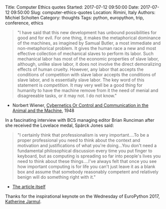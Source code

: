 Title: Computer Ethics quotes
Started: 2017-07-12 09:50:00
Date: 2017-07-12 09:50:00
Slug: computer-ethics-quotes
Location: Rimini, Italy
Authors: Michiel Scholten
Category: thoughts
Tags: python, europython, trip, conference, ethics

> "I have said that this new development has unbound possibilities for good and for evil. For one thing, it makes the metaphorical dominance of the machines, as imagined by Samual Butler, a most immediate and non-metaphorical problem. It gives the human race a new and most effective collection of mechanical slaves to perform its labor. Such mechanical labor has most of the economic properties of slave labor, although, unlike slave labor, it does not involve the direct demoralizing effects of human cruelty. However, any labor that accepts the conditions of competition with slave labor accepts the conditions of slave labor, and is essentially slave labor. The key word of this statement is _competition_. It may very well be a good thing for humanity to have the machine remove from it the need of menial and disagreeable tasks, or it may not. I do not know."

- Norbert Wiener, [Cybernetics Or Control and Communication in the Animal and the Machine](https://books.google.it/books?id=NnM-uISyywAC&lpg=PA27&ots=xgTxeBeiHn&dq=wiener%20It%20may%20very%20well%20be%20a%20good%20thing%20for%20humanity&pg=PA27#v=onepage&q&f=false), 1948


In a fascinating interview with BCS managing editor Brian Runciman after she received the Lovelace medal, Spärck Jones said:

> "I certainly think that professionalism is very important....To be a proper professional you need to think about the context and motivation and justifications of what you're doing...You don't need a fundamental philosophical discussion every time you put finger to keyboard, but as computing is spreading so far into people's lives you need to think about these things....I've always felt that once you see how important computing is for life you can't just leave it as a blank box and assume that somebody reasonably competent and relatively benign will do something right with it."

- [The article itself](http://www.bcs.org/content/ConWebDoc/10791)


Thanks for the inspirational keynote on the Wednesday of EuroPython 2017, [Katherine Jarmul](http://kjamistan.com/).
